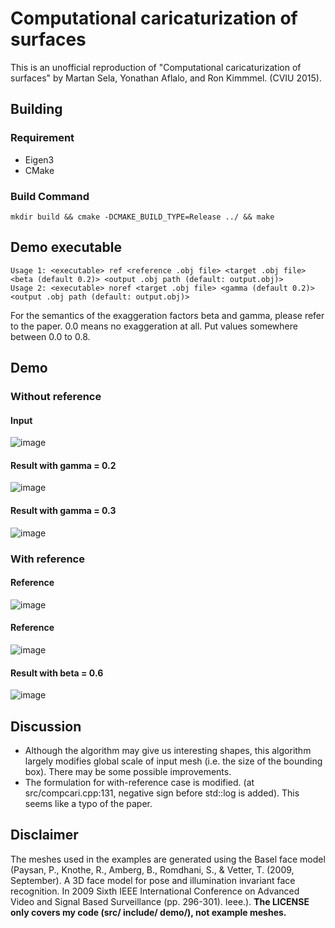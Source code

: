 # Computational caricaturization of surfaces

This is an unofficial reproduction of "Computational caricaturization of surfaces" by Martan Sela, Yonathan Aflalo, and Ron Kimmmel. (CVIU 2015).

## Building

### Requirement

* Eigen3
* CMake

### Build Command

`mkdir build && cmake -DCMAKE_BUILD_TYPE=Release ../ && make`

## Demo executable

```
Usage 1: <executable> ref <reference .obj file> <target .obj file> <beta (default 0.2)> <output .obj path (default: output.obj)>
Usage 2: <executable> noref <target .obj file> <gamma (default 0.2)> <output .obj path (default: output.obj)>
```

For the semantics of the exaggeration factors beta and gamma, please refer to the paper. 0.0 means no exaggeration at all. Put values somewhere between 0.0 to 0.8.

## Demo

### Without reference

#### Input

![image](example/snapshot01.png)

#### Result with gamma = 0.2

![image](example/snapshot02.png)

#### Result with gamma = 0.3

![image](example/snapshot03.png)

### With reference

#### Reference

![image](example/snapshot00.png)

#### Reference

![image](example/snapshot07.png)

#### Result with beta = 0.6

![image](example/snapshot06.png)

## Discussion

* Although the algorithm may give us interesting shapes, this algorithm largely modifies global scale of input mesh (i.e. the size of the bounding box). There may be some possible improvements.
* The formulation for with-reference case is modified. (at src/compcari.cpp:131, negative sign before std::log is added). This seems like a typo of the paper.

## Disclaimer

The meshes used in the examples are generated using the Basel face model (Paysan, P., Knothe, R., Amberg, B., Romdhani, S., & Vetter, T. (2009, September). A 3D face model for pose and illumination invariant face recognition. In 2009 Sixth IEEE International Conference on Advanced Video and Signal Based Surveillance (pp. 296-301). Ieee.). **The LICENSE only covers my code (src/ include/ demo/), not example meshes.**